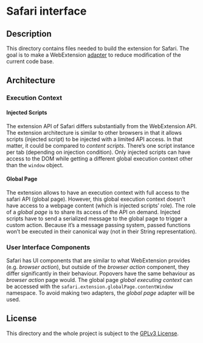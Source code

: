 # Safari interface
## Description
This directory contains files needed to build the extension for Safari. The goal is to make a WebExtension [adapter](https://en.wikipedia.org/wiki/Adapter_pattern) to reduce modification of the current code base.

## Architecture
### Execution Context
#### Injected Scripts
The extension API of Safari differs substantially from the WebExtension API. The extension architecture is similar to other browsers in that it allows scripts (injected script) to be injected with a limited API access. In that matter, it could be compared to _content scripts_. There’s one script instance per tab (depending on injection condition). Only injected scripts can have access to the DOM while getting a different global execution context other than the `window` object.

#### Global Page
The extension allows to have an execution context with full access to the safari API (global page). However, this global execution context doesn’t have access to a webpage content (which is injected scripts’ role). The role of a _global page_ is to share its access of the API on demand. Injected scripts have to send a serialized message to the global page to trigger a custom action. Because it’s a message passing system, passed functions won’t be executed in their canonical way (not in their String representation).

### User Interface Components
Safari has UI components that are similar to what WebExtension provides (e.g. _browser action_), but outside of the _browser action_ component, they differ significantly in their behaviour.
Popovers have the same behaviour as _browser action_ page would. The global page _global executing context_ can be accessed with the `safari.extension.globalPage.contentWindow` namespace. To avoid making two adapters, the _global page_ adapter will be used.

## License
This directory and the whole project is subject to the [GPLv3 License](../license).
